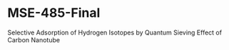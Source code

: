 # MSE-485-Final
Selective Adsorption of Hydrogen Isotopes by Quantum Sieving Effect of Carbon Nanotube
